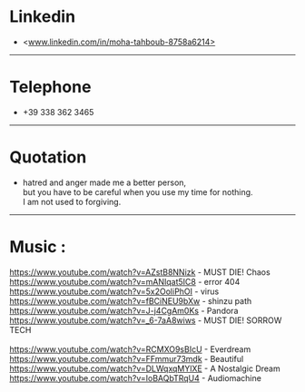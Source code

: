# Linkedin

- <www.linkedin.com/in/moha-tahboub-8758a6214>

-------------

# Telephone

- +39 338 362 3465

-------------

# Quotation

- hatred and anger made me a better person,                    <br>
  but you have to be careful when you use my time for nothing. <br>
  I am not used to forgiving.

-------------

# Music :

https://www.youtube.com/watch?v=AZstB8NNizk - MUST DIE! Chaos <br>
https://www.youtube.com/watch?v=mANIqat5IC8 - error 404 <br>
https://www.youtube.com/watch?v=5x2OoliPhOI - virus <br>
https://www.youtube.com/watch?v=fBCiNEU9bXw - shinzu path <br>
https://www.youtube.com/watch?v=J-j4CgAm0Ks - Pandora <br>
https://www.youtube.com/watch?v=_6-7aA8wiws - MUST DIE! SORROW TECH <br><br>
https://www.youtube.com/watch?v=RCMXO9sBIcU - Everdream <br>
https://www.youtube.com/watch?v=FFmmur73mdk - Beautiful <br>
https://www.youtube.com/watch?v=DLWqxqMYlXE - A Nostalgic Dream <br>
https://www.youtube.com/watch?v=IoBAQbTRqU4 - Audiomachine
